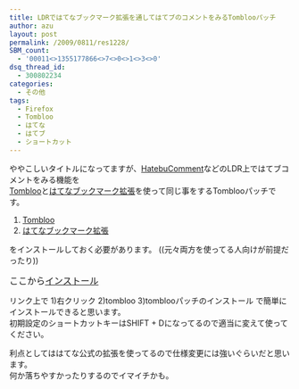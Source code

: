 ```yaml
---
title: LDRではてなブックマーク拡張を通してはてブのコメントをみるTomblooパッチ
author: azu
layout: post
permalink: /2009/0811/res1228/
SBM_count:
  - '00011<>1355177866<>7<>0<>1<>3<>0'
dsq_thread_id:
  - 300802234
categories:
  - その他
tags:
  - Firefox
  - Tombloo
  - はてな
  - はてブ
  - ショートカット
---
```

ややこしいタイトルになってますが、[HatebuComment][1]などのLDR上ではてブコメントをみる機能を  
[Tombloo][2]と[はてなブックマーク拡張][3]を使って同じ事をするTomblooパッチです。

1.  [Tombloo][2]
2.  [はてなブックマーク拡張][3]

をインストールしておく必要があります。 ((元々両方を使ってる人向けが前提だったり))

<span style="font-size: medium;">ここから<a href="http://gist.github.com/raw/165738/7f40d62ae43a8d83466dcc2ee58da9718963efb0/shortcutkey.ldrcommnet.js">インストール</a></span>

リンク上で 1)右クリック 2)tombloo 3)tomblooパッチのインストール で簡単にインストールできると思います。  
初期設定のショートカットキーはSHIFT + Dになってるので適当に変えて使ってください。

利点としてははてな公式の拡張を使ってるので仕様変更には強いぐらいだと思います。  
何か落ちやすかったりするのでイマイチかも。

&nbsp;

<div id="_mcePaste" style="overflow: hidden; position: absolute; left: -10000px; top: 0px; width: 1px; height: 1px;">
  <a href=&#8221;http://d.hatena.ne.jp/ABCbo/20090727/1248697439&#8243;>HatebuComment</a>
</div>

 [1]: http://d.hatena.ne.jp/ABCbo/20090727/1248697439
 [2]: http://wiki.github.com/to/tombloo
 [3]: https://addons.mozilla.org/ja/firefox/addon/11285